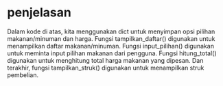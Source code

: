 # penjelasan

Dalam kode di atas, kita menggunakan dict untuk menyimpan opsi pilihan makanan/minuman dan harga. Fungsi tampilkan_daftar() digunakan untuk menampilkan daftar makanan/minuman. Fungsi input_pilihan() digunakan untuk meminta input pilihan makanan dari pengguna. Fungsi hitung_total() digunakan untuk menghitung total harga makanan yang dipesan. Dan terakhir, fungsi tampilkan_struk() digunakan untuk menampilkan struk pembelian.
